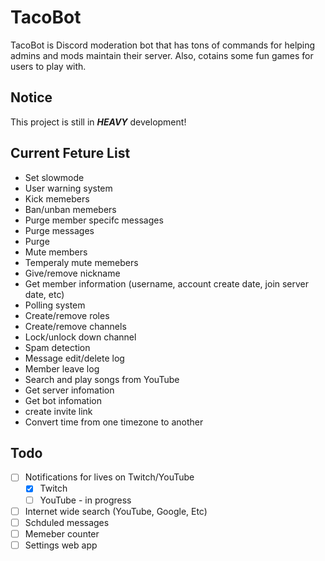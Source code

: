 # TacoBot

TacoBot is Discord moderation bot that has tons of commands for helping admins and mods maintain their server. Also, cotains some fun games for users to play with. 

## Notice
This project is still in ***HEAVY*** development!

## Current Feture List
- Set slowmode
- User warning system
- Kick memebers
- Ban/unban memebers
- Purge member specifc messages
- Purge messages
- Purge 
- Mute members
- Temperaly mute memebers
- Give/remove nickname
- Get member information (username, account create date, join server date, etc)
- Polling system
- Create/remove roles
- Create/remove channels
- Lock/unlock down channel
- Spam detection
- Message edit/delete log
- Member leave log
- Search and play songs from YouTube
- Get server infomation
- Get bot infomation
- create invite link
- Convert time from one timezone to another



## Todo
- [ ] Notifications for lives on Twitch/YouTube
    - [x] Twitch
    - [ ] YouTube - in progress 
- [ ] Internet wide search (YouTube, Google, Etc)
- [ ] Schduled messages
- [ ] Memeber counter
- [ ] Settings web app
